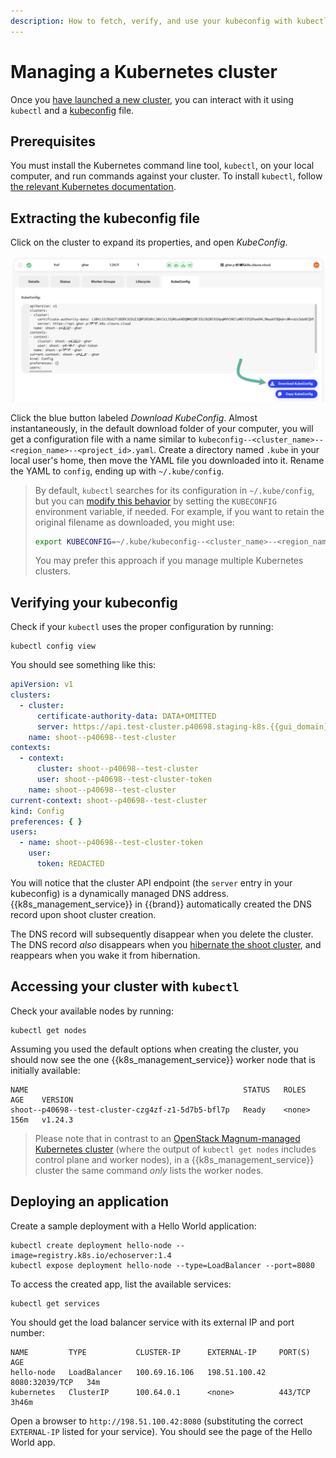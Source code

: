 ```yaml
---
description: How to fetch, verify, and use your kubeconfig with kubectl.
---
```

# Managing a Kubernetes cluster

Once you [have launched a new cluster](create-shoot-cluster.md), you can interact with it using `kubectl` and a [kubeconfig](https://kubernetes.io/docs/concepts/configuration/organize-cluster-access-kubeconfig/) file.

## Prerequisites

You must install the Kubernetes command line tool, `kubectl`, on your local computer, and run commands against your cluster.
To install `kubectl`, follow [the relevant Kubernetes documentation](https://kubernetes.io/docs/tasks/tools/#kubectl).

## Extracting the kubeconfig file

Click on the cluster to expand its properties, and open *KubeConfig*.

![KubeConfig tab in {{k8s_management_service}} Shoot view](assets/shoot_kubeconfig.png)

Click the blue button labeled *Download KubeConfig*. Almost
instantaneously, in the default download folder of your computer, you
will get a configuration file with a name similar to
`kubeconfig--<cluster_name>--<region_name>--<project_id>.yaml`. Create a
directory named `.kube` in your local user's home, then move the YAML
file you downloaded into it. Rename the YAML to `config`, ending up with
`~/.kube/config`.

> By default, `kubectl` searches for its configuration in
> `~/.kube/config`, but you can [modify this
> behavior](https://kubernetes.io/docs/concepts/configuration/organize-cluster-access-kubeconfig/)
> by setting the `KUBECONFIG` environment variable, if needed. For
> example, if you want to retain the original filename as downloaded,
> you might use:
>
> ```bash
> export KUBECONFIG=~/.kube/kubeconfig--<cluster_name>--<region_name>--<project_id>.yaml
> ```
>
> You may prefer this approach if you manage multiple Kubernetes
> clusters.

## Verifying your kubeconfig

Check if your `kubectl` uses the proper configuration by running:

```shell
kubectl config view
```

You should see something like this:

```yaml
apiVersion: v1
clusters:
  - cluster:
      certificate-authority-data: DATA+OMITTED
      server: https://api.test-cluster.p40698.staging-k8s.{{gui_domain}}
    name: shoot--p40698--test-cluster
contexts:
  - context:
      cluster: shoot--p40698--test-cluster
      user: shoot--p40698--test-cluster-token
    name: shoot--p40698--test-cluster
current-context: shoot--p40698--test-cluster
kind: Config
preferences: { }
users:
  - name: shoot--p40698--test-cluster-token
    user:
      token: REDACTED
```

You will notice that the cluster API endpoint (the `server` entry in your kubeconfig) is a dynamically managed DNS address.
{{k8s_management_service}} in {{brand}} automatically created the DNS record upon shoot cluster creation.

The DNS record will subsequently disappear when you delete the cluster.
The DNS record *also* disappears when you [hibernate the shoot cluster](hibernate-shoot-cluster.md), and reappears when you wake it from hibernation.

## Accessing your cluster with `kubectl`

Check your available nodes by running:

```shell
kubectl get nodes
```

Assuming you used the default options when creating the cluster, you should now see the one {{k8s_management_service}} worker node that is initially available:

```console
NAME                                                STATUS   ROLES    AGE    VERSION
shoot--p40698--test-cluster-czg4zf-z1-5d7b5-bfl7p   Ready    <none>   156m   v1.24.3
```

> Please note that in contrast to an [OpenStack Magnum-managed Kubernetes cluster](../../openstack/magnum/new-k8s-cluster.md) (where the output of `kubectl get nodes` includes control plane and worker nodes), in a {{k8s_management_service}} cluster the same command *only* lists the worker nodes.

## Deploying an application

Create a sample deployment with a Hello World application:

```shell
kubectl create deployment hello-node --image=registry.k8s.io/echoserver:1.4
kubectl expose deployment hello-node --type=LoadBalancer --port=8080
```

To access the created app, list the available services:

```shell
kubectl get services
```

You should get the load balancer service with its external IP and port
number:

```console
NAME         TYPE           CLUSTER-IP      EXTERNAL-IP     PORT(S)          AGE
hello-node   LoadBalancer   100.69.16.106   198.51.100.42   8080:32039/TCP   34m
kubernetes   ClusterIP      100.64.0.1      <none>          443/TCP          3h46m
```

Open a browser to `http://198.51.100.42:8080` (substituting the correct `EXTERNAL-IP` listed for your service).
You should see the page of the Hello World app.
